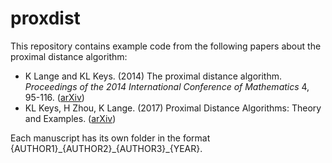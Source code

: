 # proxdist

This repository contains example code from the following papers about the proximal distance algorithm:

* K Lange and KL Keys. (2014) The proximal distance algorithm. _Proceedings of the 2014 International Conference of Mathematics_ 4, 95-116. ([arXiv](https://arxiv.org/abs/1507.07598))
* KL Keys, H Zhou, K Lange. (2017) Proximal Distance Algorithms: Theory and Examples. ([arXiv](https://arxiv.org/abs/1604.05694))

Each manuscript has its own folder in the format {AUTHOR1}\_{AUTHOR2}\_{AUTHOR3}\_{YEAR}.
